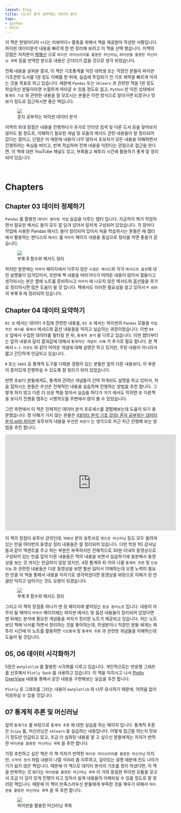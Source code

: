 ```yaml
---
layout: blog
title: (도서) 혼자 공부하는 데이터 분석
tags:
- python
- data
---
```


이 책은 한빛미디어 <나는 리뷰어다> 활동을 위해서 책을 제공받아 작성된 서평입니다. 파이썬 데이터분석 내용을 빠르게 한 번 정리해 보려고 이 책을 선택 했습니다. 이책의 강점은 저자분이 [박해선](https://github.com/rickiepark) 으로 `파이썬 라이브러리를 활용한 머신러닝`, `파이썬을 활용한 머신러닝 쿡북` 등을 번역한 분으로 내용은 군더더기 없을 것으로 생각 되었습니다.

전체 내용을 살펴본 결과, 이 책은 기초통계를 익힌 대학생 또는 직장인 분들이 파이썬 기초관련 도서를 1권 정도 이해를 한 뒤에, 실습에 투입되기 전 기초 체력을 빠르게 익히는 것을 목표로 하고 있습니다. 때문에 `Pandas` 또는 `Sklearn` 과 관련한 책을 1권 정도 학습하신 분들이라면 수월하게 따라갈 수 있을 정도로 쉽고, `Python` 만 익힌 상태에서 `통계의 기초` 와 관련한 내용을 잘 모르시는 분들은 이런 방식으로 알아가면 되겠구나 맛보기 정도로 접근하시면 좋은 책입니다.

<figure class="align-center">
  <img src="{{site.baseurl}}/assets/book/hg_data_cover.jpg">
  <figcaption>혼자 공부하는 파이썬 데이터 분석</figcaption>
</figure>

이책의 최대 장점은 내용을 진행하다가 추가로 인터넷 검색 및 다른 도서 등을 찾아보지 않아도 될 정도로, 이해하기 필요한 개념 및 모듈과 메서드 관련 내용들이 잘 정리되어 있다는 점이고, 단점은 이 때문에 내용이 너무 많아서 초보자가 모든 내용을 이해하면서 진행하려는 욕심을 버리고, 반복 학습하며 전체 내용을 익힌다는 관점으로 접근을 한다면, 이 책에 대한 YouTube 채널도 있고, 부록들고 짜투리 시간에 활용하기 좋게 잘 정리되어 있습니다.

<br/>

# Chapters
## Chapter 03 데이터 정제하기

`Pandas` 를 활용한 `데이터 필터링 작업` 실습을 다루는 챕터 입니다. 지금까지 제가 작업하면서 필요한 메서드 들이 모두 잘 담겨 있어서 알차게 구성되어 있었습니다. 각 장마다 작업에 사용한 Pandas 메서드 들이 정리되어 있어서 처음 학습하시는 분들은 매 챕터에서 활용하는 판다스의 `메서드` 를 `마무리` 페이지 내용을 중심으로 정리를 하면 좋을거 같습니다.

<figure class="align-center">
  <img src="{{site.baseurl}}/assets/book/hg_data_page_A.jpeg">
  <figcaption>부록 B 함수와 메서드 정리</figcaption>
</figure>

하지만 본문에는 `마무리` 페이지에서 다루지 않은 `수많은 메서드`와 각각 `메서드의 옵션`에 대한 설명들이 담겨있어서, 초반에 책 내용을 따라가다가 어려운 내용이 많아서 힘들다고 생각되시는 분은 옆에 노트를 준비하시고 `마무리` 에 나오지 않은 메서드와 옵션들을 추가로 정리하시면 많은 도움이 될 것 입니다. 책에서도 이러한 필요성을 알고 있어서 `P 459` 의 부록 B 에 정리되어 있습니다.

## Chapter 04 데이터 요약하기

`02 장` 에서는 데이터 수집에 관련한 내용을, `03 장` 에서는 파이썬의 `Pandas` 모듈을 `직접적인 예시를 통해서` 메서드와 옵션 내용들을 익히고 실습하는 과정이었습니다. 이번 `04 장` 앞에서 수집한 데이터를 필터링 한 뒤, `통계적 분석` 을 다루고 있습니다. 이번 챕터부터는 앞의 내용과 달리 결과값에 대해서 `통계적인 개념의 이해` 가 추가로 필요 합니다. 본 책에서 `n-1 자유도` 와 같이 어려운 개념에 대해 설명은 하고 있지만, 주된 내용이 아니라서 짧고 간단하게 언급되고 있습니다.

`R` 또는 `SASS` 등 통계적 도구를 다뤄본 경험이 있는 분들은 앞의 다른 내용보다, 이 부분이 흥미있게 진행하실 수 있도록 잘 정리가 되어 있었습니다. 

반면 초보다 분들에게도, 통계와 관려난 개념들이 간락 하게라도 설명을 하고 있어서, 처음 접하시는 분들은 우선은 전체적인 내용을 실습하며 진행하는 방법을 추천 합니다. 그렇게 하지 않고 다른 더 쉬운 책을 찾아서 실습을 하다가 거기 에서도 막히면 또 다른책을 보다가 진행을 멈추는 시행착오를 주변에서 많이 볼 수 있었습니다.

그런 측면에서 이 책은 전체적인 데이터 분석 프로세스를 경험해보는데 도움이 되기 충분했습니다. 정 이해가 가지 않는 분들은 [(데이터 분석 기초 강의) 혼자 공부하는 데이터 분석 with 파이썬](https://www.youtube.com/playlist?list=PLVsNizTWUw7FGzSRCkQrPEEe-ljVXgS7k) 유투브의 내용을 우선은 `외운다` 는 생각으로 차근 차근 진행해 보는 방법을 추천 합니다. 

<iframe width="560" height="315" src="https://www.youtube.com/embed/HNlRYQnLkek" title="YouTube video player" frameborder="0" allow="accelerometer; autoplay; clipboard-write; encrypted-media; gyroscope; picture-in-picture; web-share" allowfullscreen></iframe>

이 책의 장점이 유투브 강의인데, `박해선` 분의 유투브로 `핸즈온 머신러닝` 등도 모두 올려져 있는 만큼 여러번의 동영상 정리 내용들은 잘 정리되어 있습니다. 다만 학원 1타 강사님들과 같이 엑센트를 주고 하는 부분은 부족하지만 전체적으로 30분 이내의 동영상으로 구성되어 있는 만큼 앞의 다른 내용들은 책의 내용을 보면서 실습하기에 충분해서 동영상을 보는 것 까지는 언급하지 않았 었지만, 4장 통계와 뒤 이어 나올 `통계적 추론` 및 `인공지능` 과 관련한 내용들은 다른 동영상을 보면 훨씬 길어서 이해하는데 오랜 노력이 필요한 만큼 이 책을 통해서 내용을 익히기로 생각하셨다면 동영상을 바탕으로 이해가 된 만큼만 익히고 넘어가는 것도 요령이 되겠습니다.

<figure class="align-center">
  <img src="{{site.baseurl}}/assets/book/hg_data_page_B.jpeg">
  <figcaption>부록 B 함수와 메서드 정리</figcaption>
</figure>

그리고 이 책의 장점중 하나가 맨 뒷 페이지에 붙어있는 `혼공 용어노트` 입니다. 내용이 마무리 될 때마다 `마무리` 페이지에는 파이썬 메서드 및 옵션 내용들이 정리되어 있었다면 맨 뒤에는 분석에 필요한 개념들을 저자가 정리한 노트가 제공되고 있습니다. 저는 노트보단 책에 낙서를 하면서 정리하는 것을 좋아하는데, 학생분이나 직장인 분들 에게는 짜투리 시간에 이 노트를 활용하면 `기초통계` 및 `통계적 추론` 과 관련한 개념들을 이해하는데 도움이 될 것입니다.

## 05, 06 데이터 시각화하기

5장은 `matplotlib` 를 활용한 시각화를 다루고 있습니다. 개인적으로는 반응형 그래프를 선호해서 `Plotly Dash` 를 사용하고 있습니다. 이 책을 익히시고 나서 [Plotly OverView](https://plotly.com/python/getting-started/) 내용을 통해서 같은 내용을 구현해보는 실습을 추천 합니다.

`Plotly` 로 그래프를 그리는 내용이 `matplotlib` 와 너무 유사하기 때문에, 어려움 없이 적응하실 수 있을 것입니다.

## 07 통게적 추론 및 머신러닝
앞의 `통계기초` 를 바탕으로 `통계적 추론` 에 대한 실습을 하는 페이지 입니다. 통계적 추론은 `Scipy` 를, 머신러닝은 `sklearn` 을 실습하는 내용입니다. 어떻게 접근을 하는지 맛보기 정도만 언급되고 있고, 조금 더 심화된 내용을 알 고 싶으신 분들에게는 저자가 번역한 `파이썬을 활용한 머신러닝 쿡북` 을 추천 합니다. 

가장 추천하고 싶은 책은 이 책 저자가 번역한 `파이썬 라이브러리를 활용한 머신러닝` 이지만, `수학의 정석` 처럼 내용이 나열 식이라 좀 지루하고, 깊이있는 설명 때문에 진도 나아가기가 쉽지 않은 책입니다. 때문에 이 책으로 데이터 분석의 기초를 정리 하셨다면, 이 책을 반복하는 것 보다는 `파이썬을 활용한 머신러닝 쿡북` 이 거의 동일한 파이썬 모듈을 갖고서 조금 더 깊이 있게 진행이 되고 있어서 쉽게 내용들이 이해되실 수 있을 정도로 잘 정리된 책입니다. 때문에 이 책이 만족스러우신 분들에게 부족한 것을 채우기 위해서 `파이썬을 활용한 머신러닝 쿡북` 을 꼭 추천 합니다.

<figure class="align-center">
  <img src="{{site.baseurl}}/assets/book/hg_next_book.jpg">
  <figcaption>파이썬을 활용한 머신러닝 쿡북</figcaption>
</figure>